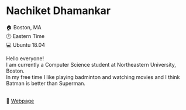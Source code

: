 # Nachiket Dhamankar

:house: Boston, MA <br />
:clock1: Eastern Time <br />
:computer: Ubuntu 18.04 <br />

Hello everyone! <br />
I am currently a Computer Science student at Northeastern University, Boston. <br />
In my free time I like playing badminton and watching movies and I think Batman is better than Superman. <br /> <br />

:link: [Webpage](www.nachiket.me) <br />
